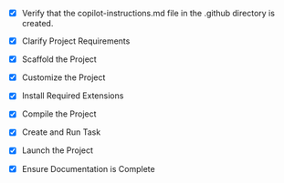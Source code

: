 <!-- Use this file to provide workspace-specific custom instructions to Copilot. For more details, visit https://code.visualstudio.com/docs/copilot/copilot-customization#_use-a-githubcopilotinstructionsmd-file -->

-   [x] Verify that the copilot-instructions.md file in the .github directory is created.

-   [x] Clarify Project Requirements
<!-- User wants Linux shell scripts for UGREEN 4800plus LED control -->

-   [x] Scaffold the Project
<!-- Project structure created with shell scripts, configs, and systemd service files -->

-   [x] Customize the Project
<!-- Created LLLED command, one-click installer quick_install.sh, and complete LED control suite -->

-   [x] Install Required Extensions
<!-- No extensions needed for shell script project -->

-   [x] Compile the Project
<!-- Shell scripts don't need compilation, executable permissions will be set during install -->

-   [x] Create and Run Task
<!-- Not applicable for this shell script project -->

-   [x] Launch the Project
<!-- Project ready - use wget to download and run quick_install.sh, then use LLLED command -->

-   [x] Ensure Documentation is Complete
<!-- README.md updated with one-click install instructions and project documentation completed -->
